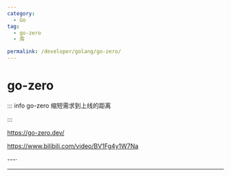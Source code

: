 ```yaml
---
category:
  - Go
tag:
  - go-zero
  - 库

permalink: /developer/golang/go-zero/
---
```


# go-zero

::: info go-zero 缩短需求到上线的距离

:::

https://go-zero.dev/

https://www.bilibili.com/video/BV1Fg4y1W7Na

---·

<Catalog base='/developer/golang/go-zero/' />

---
